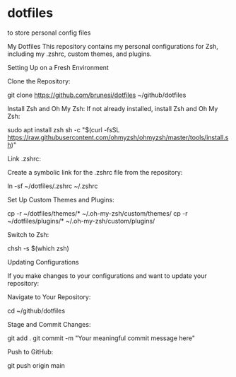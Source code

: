 # dotfiles
to store personal config files

My Dotfiles
This repository contains my personal configurations for Zsh, including my .zshrc, custom themes, and plugins.

Setting Up on a Fresh Environment

Clone the Repository:

git clone https://github.com/brunesi/dotfiles ~/github/dotfiles

Install Zsh and Oh My Zsh:
If not already installed, install Zsh and Oh My Zsh:

sudo apt install zsh
sh -c "$(curl -fsSL https://raw.githubusercontent.com/ohmyzsh/ohmyzsh/master/tools/install.sh)"

Link .zshrc:

Create a symbolic link for the .zshrc file from the repository:

ln -sf ~/dotfiles/.zshrc ~/.zshrc

Set Up Custom Themes and Plugins:

cp -r ~/dotfiles/themes/* ~/.oh-my-zsh/custom/themes/
cp -r ~/dotfiles/plugins/* ~/.oh-my-zsh/custom/plugins/

Switch to Zsh:

chsh -s $(which zsh)

Updating Configurations

If you make changes to your configurations and want to update your repository:

Navigate to Your Repository:

cd ~/github/dotfiles

Stage and Commit Changes:

git add .
git commit -m "Your meaningful commit message here"

Push to GitHub:

git push origin main
